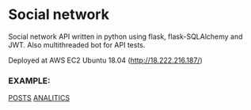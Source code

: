 # Social network

Social network API written in python using flask, flask-SQLAlchemy and JWT.
Also multithreaded bot for API tests.

Deployed at AWS EC2 Ubuntu 18.04 (http://18.222.216.187/)
### EXAMPLE:
[POSTS](http://18.222.216.187/api/posts)
[ANALITICS](http://18.222.216.187/api/analitics/?sort_by=minute)
